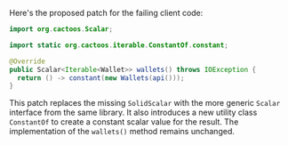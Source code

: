 Here's the proposed patch for the failing client code:

```java
import org.cactoos.Scalar;

import static org.cactoos.iterable.ConstantOf.constant;

@Override
public Scalar<Iterable<Wallet>> wallets() throws IOException {
  return () -> constant(new Wallets(api()));
}
```

This patch replaces the missing `SolidScalar` with the more generic `Scalar` interface from the same library. It also introduces a new utility class `ConstantOf` to create a constant scalar value for the result. The implementation of the `wallets()` method remains unchanged.